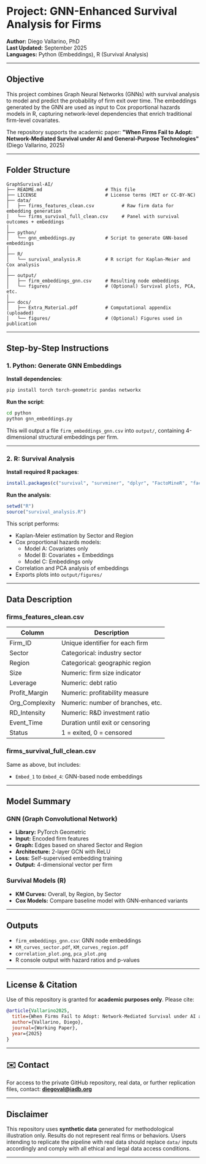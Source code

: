 #  Project: GNN-Enhanced Survival Analysis for Firms

**Author:** Diego Vallarino, PhD  
**Last Updated:** September 2025  
**Languages:** Python (Embeddings), R (Survival Analysis)

---

##  Objective
This project combines Graph Neural Networks (GNNs) with survival analysis to model and predict the probability of firm exit over time. The embeddings generated by the GNN are used as input to Cox proportional hazards models in R, capturing network-level dependencies that enrich traditional firm-level covariates.

The repository supports the academic paper:
**"When Firms Fail to Adopt: Network-Mediated Survival under AI and General-Purpose Technologies"**  
(Diego Vallarino, 2025)

---

##  Folder Structure
```text
GraphSurvival-AI/
├── README.md                       # This file
├── LICENSE                         # License terms (MIT or CC-BY-NC)
├── data/
│   ├── firms_features_clean.csv          # Raw firm data for embedding generation
│   └── firms_survival_full_clean.csv     # Panel with survival outcomes + embeddings
│
├── python/
│   └── gnn_embeddings.py           # Script to generate GNN-based embeddings
│
├── R/
│   └── survival_analysis.R         # R script for Kaplan-Meier and Cox analysis
│
├── output/
│   ├── firm_embeddings_gnn.csv     # Resulting node embeddings
│   └── figures/                    # (Optional) Survival plots, PCA, etc.
│
├── docs/
│   ├── Extra_Material.pdf          # Computational appendix (uploaded)
│   └── figures/                    # (Optional) Figures used in publication
```

---

##  Step-by-Step Instructions

### 1. Python: Generate GNN Embeddings

**Install dependencies**:
```bash
pip install torch torch-geometric pandas networkx
```

**Run the script**:
```bash
cd python
python gnn_embeddings.py
```
This will output a file `firm_embeddings_gnn.csv` into `output/`, containing 4-dimensional structural embeddings per firm.

---

### 2. R: Survival Analysis

**Install required R packages**:
```r
install.packages(c("survival", "survminer", "dplyr", "FactoMineR", "factoextra", "corrplot"))
```

**Run the analysis**:
```r
setwd("R")
source("survival_analysis.R")
```

This script performs:
- Kaplan-Meier estimation by Sector and Region
- Cox proportional hazards models:
  - Model A: Covariates only
  - Model B: Covariates + Embeddings
  - Model C: Embeddings only
- Correlation and PCA analysis of embeddings
- Exports plots into `output/figures/`

---

##  Data Description

### firms_features_clean.csv
| Column          | Description                           |
|----------------|---------------------------------------|
| Firm_ID        | Unique identifier for each firm       |
| Sector         | Categorical: industry sector          |
| Region         | Categorical: geographic region        |
| Size           | Numeric: firm size indicator          |
| Leverage       | Numeric: debt ratio                   |
| Profit_Margin  | Numeric: profitability measure        |
| Org_Complexity | Numeric: number of branches, etc.     |
| RD_Intensity   | Numeric: R&D investment ratio         |
| Event_Time     | Duration until exit or censoring      |
| Status         | 1 = exited, 0 = censored              |

### firms_survival_full_clean.csv
Same as above, but includes:
- `Embed_1` to `Embed_4`: GNN-based node embeddings

---

##  Model Summary

###  GNN (Graph Convolutional Network)
- **Library:** PyTorch Geometric
- **Input:** Encoded firm features
- **Graph:** Edges based on shared Sector and Region
- **Architecture:** 2-layer GCN with ReLU
- **Loss:** Self-supervised embedding training
- **Output:** 4-dimensional vector per firm

###  Survival Models (R)
- **KM Curves:** Overall, by Region, by Sector
- **Cox Models:** Compare baseline model with GNN-enhanced variants

---

##  Outputs

- `firm_embeddings_gnn.csv`: GNN node embeddings
- `KM_curves_sector.pdf`, `KM_curves_region.pdf`
- `correlation_plot.png`, `pca_plot.png`
- R console output with hazard ratios and p-values

---

##  License & Citation

Use of this repository is granted for **academic purposes only**. Please cite:
```bibtex
@article{Vallarino2025,
  title={When Firms Fail to Adopt: Network-Mediated Survival under AI and General-Purpose Technologies},
  author={Vallarino, Diego},
  journal={Working Paper},
  year={2025}
}
```

---

## ✉️ Contact
For access to the private GitHub repository, real data, or further replication files, contact: **diegoval@iadb.org**

---

## Disclaimer
This repository uses **synthetic data** generated for methodological illustration only. Results do not represent real firms or behaviors. Users intending to replicate the pipeline with real data should replace `data/` inputs accordingly and comply with all ethical and legal data access conditions.

---

